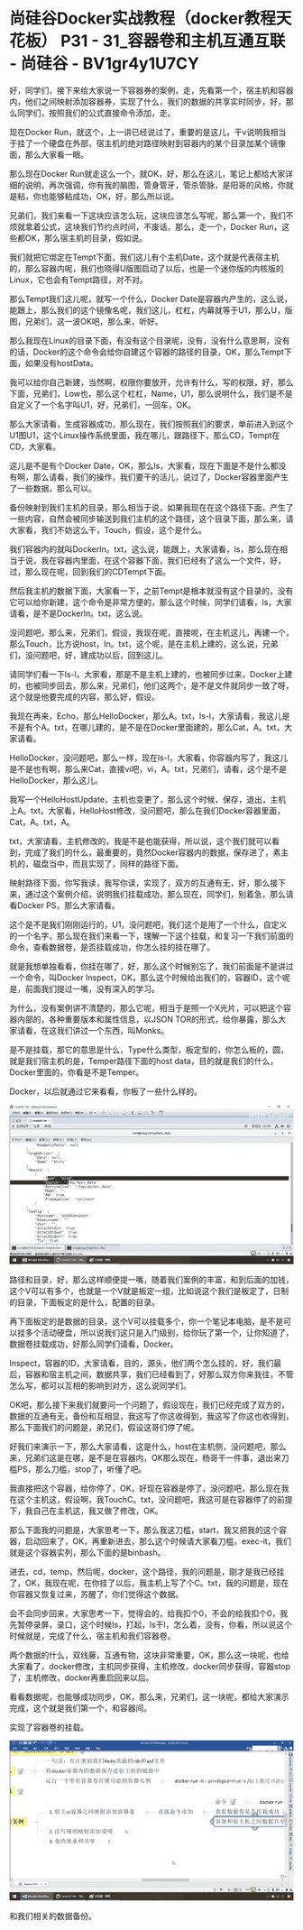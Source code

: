 # 尚硅谷Docker实战教程（docker教程天花板） P31 - 31_容器卷和主机互通互联 - 尚硅谷 - BV1gr4y1U7CY

好，同学们，接下来给大家说一下容器券的案例，走，先看第一个，宿主机和容器内，他们之间映射添加容器券，实现了什么，我们的数据的共享实时同步，好，那么同学们，按照我们的公式直接命令添加，走。

现在Docker Run，就这个，上一讲已经说过了，重要的是这儿，干v说明我相当于挂了一个硬盘在外部，宿主机的绝对路径映射到容器内的某个目录加某个镜像面，那么大家看一眼。

那么现在Docker Run就走这么一个，就OK，好，那么在这儿，笔记上都给大家详细的说明，再次强调，你有我的脑图，管身管牙，管杀管脉，是阳哥的风格，你就是粘，你也能够粘成功，OK，好，那么所以说。

兄弟们，我们来看一下这块应该怎么玩，这块应该怎么写呢，那么第一个，我们不烦就拿着公式，这块我们节约点时间，不废话，那么，走一个，Docker Run，这些都OK，那么宿主机的目录，假如说。

我们就把它绑定在Tempt下面，我们这儿有个主机Date，这个就是代表宿主机的，那么容器内呢，我们也晓得U版图启动了以后，也是一个迷你版的内核版的Linux，它也会有Tempt路径，对不对。

那么Tempt我们这儿呢，就写一个什么，Docker Date是容器内产生的，这么说，能跟上，那么我们的这个镜像名呢，我们这儿，杠杠，内幕就等于U1，那么U，版图，兄弟们，这一波OK吧，那么来，听好。

那么我现在Linux的目录下面，有没有这个目录呢，没有，没有什么意思啊，没有的话，Docker的这个命令会给你自建这个容器的路径的目录，OK，那么Tempt下面，如果没有hostData。

我可以给你自己新建，当然啊，权限你要放开，允许有什么，写的权限，好，那么下面，兄弟们，Low也，那么这个杠杠，Name，U1，那么说明什么，我们是不是自定义了一个名字叫U1，好，兄弟们，一回车，OK。

那么大家请看，生成容器成功，那么现在，我们按照我们的要求，单前进入到这个U1图U1，这个Linux操作系统里面，我在哪儿，跟路径下，那么CD，Tempt在CD，大家看。

这儿是不是有个Docker Date，OK，那么ls，大家看，现在下面是不是什么都没有啊，那么请看，我们的操作，我们要干的活儿，说过了，Docker容器里面产生了一些数据，那么可以。

备份映射到我们主机的目录，那么相当于说，如果我现在在这个路径下面，产生了一些内容，自然会被同步输送到我们主机的这个路径，这个目录下面，那么来，请大家看，我们不妨这么干，Touch，假设，这个是什么。

我们容器内的就叫DockerIn。txt，这么说，能跟上，大家请看，ls，那么现在相当于说，我在容器内里面，在这个容器下面，我们已经有了这么一个文件，好，过，那么现在呢，回到我们的CDTempt下面。

然后我主机的数据下面，大家看一下，之前Tempt是根本就没有这个目录的，没有它可以给你新建，这个命令是非常方便的，那么这个时候，同学们请看，ls，大家请看，是不是DockerIn。txt，这么说。

没问题吧，那么来，兄弟们，假设，我现在呢，直接呢，在主机这儿，再建一个，那么Touch，比方说host，In。txt，这个呢，是在主机上建的，这么说，兄弟们，没问题吧，好，建成功以后，回到这儿。

请同学们看一下ls-l，大家看，那是不是主机上建的，也被同步过来，Docker上建的，也被同步回去，那么来，兄弟们，他们这两个，是不是文件就同步一致了呀，这个就是他要完成的内容，那么好，假设。

我现在再来，Echo，那么HelloDocker，那么A。txt，ls-l，大家请看，我这儿是不是有个A。txt，在哪儿建的，是不是在Docker里面建的，那么Cat，A。txt，大家请看。

HelloDocker，没问题吧，那么一样，现在ls-l，大家看，你容器内写了，我这儿是不是也有啊，那么来Cat，直接vi吧，vi，A。txt，兄弟们，请看，这个是不是HelloDocker，那么这儿。

我写一个HelloHostUpdate，主机也变更了，那么这个时候，保存，退出，主机上A。txt，大家看，HelloHost修改，没问题吧，那么在我们Docker容器里面，Cat，A。txt，A。

txt，大家请看，主机修改的，我是不是也能获得，所以说，这个我们就可以看到，完成了我们的什么，最重要的，竟然Docker容器内的数据，保存进了，素主机的，磁盘当中，而且实现了，同样的路径下面。

映射路径下面，你写我读，我写你读，实现了，双方的互通有无，好，那么接下来，通过这个案例介绍，说明我们挂载成功，那么现在，同学们，别着急，那么请看Docker PS，那么大家请看。

这个是不是我们刚刚运行的，U1，没问题吧，我们这个是用了一个什么，自定义的一个名字，那么现在我们来看一下，理解一下这个挂载，和复习一下我们前面的命令，查看数据卷，是否挂载成功，你怎么挂的挂在哪了。

就是我想单独看看，你挂在哪了，好，那么这个时候别忘了，我们前面是不是讲过一个命令，叫Docker Inspect，OK，那么这个时候给出我们的，容器ID，这个呢是，前面我们提过一嘴，没有深入的学习。

为什么，没有案例讲不清楚的，那么它呢，相当于是照一个X光片，可以把这个容器内部的，各种重要版本和属性信息，以JSON TOR的形式，给你暴露，那么大家请看，在这我们讲过一个东西，叫Monks。

是不是挂载，那它的意思是什么，Type什么类型，板定型的，你怎么板的，圆，就是我们宿主机的是，Temper路径下面的host data，目的就是我们的什么，Docker里面的，你看是不是Temper。

Docker，以后就通过它来看看，你板了一些什么样的。

![](img/7f4c7b830da2b9ab10df29a47e320fb2_1.png)

路径和目录，好，那么这样顺便提一嘴，随着我们案例的丰富，和到后面的加钱，这个V可以有多个，也就是一个V就是板定一组，比如说这个我们是板定了，日制的目录，下面板定的是什么，配置的目录。

再下面板定的是数据的目录，这个V可以挂载多个，你一个笔记本电脑，是不是可以挂多个活动硬盘，所以说我们这只是入门级别，给你玩了第一个，让你知道了，数据卷挂载成功，好那么同学们请看，Docker。

Inspect，容器的ID，大家请看，目的，源头，他们两个怎么挂的，好，我们最后，容器和宿主机之间，数据共享，我们已经看到了，好那么双方你来我往，不管怎么写，都可以互相的影响到对方，这么说同学们。

OK吧，那么接下来我们就要问一个问题了，假设现在，我们已经完成了双方的，数据的互通有无，备份和互相显，我这写了你这收得到，我这写了你这也收得到，那么下面我们的问题是，弟兄们，假设这哥们停了呢。

好我们来演示一下，那么大家请看，这是什么，host在主机侧，没问题吧，那么来，兄弟们这是在哪，是不是在容器内，OK那么现在，杨哥干一件事，退出来刀槛PS，那么刀槛，stop了，听懂了吧。

我直接把这个容器，给你停了，OK，好现在容器是停了，没问题吧，那么现在我在这个主机这，假设啊，我TouchC。txt，没问题吧，我这可是在容器停了的前提下，我自己在主机这，我又做了修改，OK。

那么下面我的问题是，大家思考一下，那么我这刀槛，start，我又把我的这个容器，启动回来了，OK，再重新进去，那么这个时候请大家看刀槛，exec-it，我们就是这个容器实列，那么下面的是binbash。

进去，cd，temp，然后呢，docker，这个路径，我的问题是，刚才是我已经挂了，OK，我现在呢，在你挂了以后，我主机上写了个C。txt，我的问题是，现在你容器又恢复过来，苏醒了，你们觉得这个数据。

会不会同步回来，大家思考一下，觉得会的，给我扣个0，不会的给我扣个0，我先暂停录屏，录口，这个时候ls，打起，ls干l，怎么着，没有，你看，所以说这个时候就是，完成了什么，宿主机和我们容器卷。

两个数据的什么，双线藤，互通有物，这块非常重要，OK，那么这一块呢，也给大家看了，docker修改，主机同步获得，主机修改，docker同步获得，容器stop了，主机修改，docker再重启回来以后。

看看数据呢，也能够成功同步，OK，那么来，兄弟们，这一块呢，都给大家演示完成，这个就是我们第一个，和容器间。

实现了容器卷的挂载。

![](img/7f4c7b830da2b9ab10df29a47e320fb2_3.png)

和我们相关的数据备份。